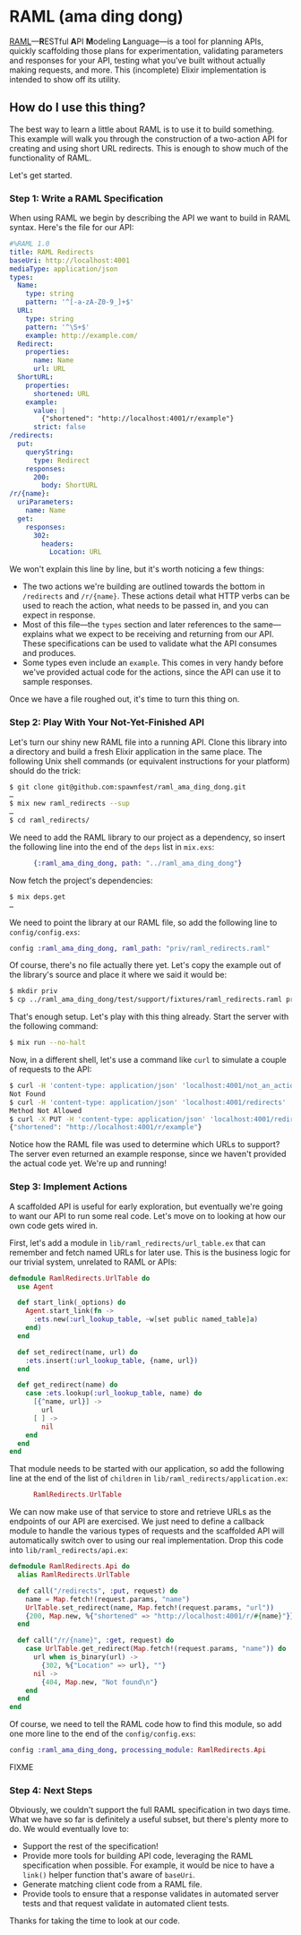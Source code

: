 # RAML (ama ding dong)

[RAML](https://raml.org/)—**R**ESTful **A**PI **M**odeling **L**anguage—is a
tool for planning APIs, quickly scaffolding those plans for experimentation, 
validating parameters and responses for your API, testing what you've built 
without actually making requests, and more.  This (incomplete) Elixir 
implementation is intended to show off its utility.

## How do I use this thing?

The best way to learn a little about RAML is to use it to build something.
This example will walk you through the construction of a two-action API for 
creating and using short URL redirects.  This is enough to show much of the
functionality of RAML.

Let's get started.

### Step 1:  Write a RAML Specification

When using RAML we begin by describing the API we want to build in 
RAML syntax.  Here's the file for our API:

```YAML
#%RAML 1.0
title: RAML Redirects
baseUri: http://localhost:4001
mediaType: application/json
types:
  Name:
    type: string
    pattern: '^[-a-zA-Z0-9_]+$'
  URL:
    type: string
    pattern: '^\S+$'
    example: http://example.com/
  Redirect:
    properties:
      name: Name
      url: URL
  ShortURL:
    properties:
      shortened: URL
    example: 
      value: |
        {"shortened": "http://localhost:4001/r/example"}
      strict: false
/redirects:
  put:
    queryString: 
      type: Redirect
    responses: 
      200:
        body: ShortURL
/r/{name}:
  uriParameters:
    name: Name
  get:
    responses:
      302:
        headers:
          Location: URL
```

We won't explain this line by line, but it's worth noticing a few things:

* The two actions we're building are outlined towards the bottom 
  in `/redirects` and `/r/{name}`.  These actions detail what HTTP verbs
  can be used to reach the action, what needs to be passed in, and
  you can expect in response.
* Most of this file—the `types` section and later references to 
  the same—explains what we expect to be receiving and returning from our API.
  These specifications can be used to validate what the API consumes and
  produces.
* Some types even include an `example`.  This comes in very handy before 
  we've provided actual code for the actions, since the API can use it to
  sample responses.

Once we have a file roughed out, it's time to turn this thing on.

### Step 2:  Play With Your Not-Yet-Finished API 

Let's turn our shiny new RAML file into a running API.  Clone this library
into a directory and build a fresh Elixir application in the same place.
The following Unix shell commands (or equivalent instructions for your 
platform) should do the trick:

```bash
$ git clone git@github.com:spawnfest/raml_ama_ding_dong.git
…
$ mix new raml_redirects --sup
…
$ cd raml_redirects/
```

We need to add the RAML library to our project as a dependency, so 
insert the following line into the end of the `deps` list in `mix.exs`:

```Elixir
      {:raml_ama_ding_dong, path: "../raml_ama_ding_dong"}
```

Now fetch the project's dependencies:

```bash
$ mix deps.get
…
```

We need to point the library at our RAML file, so add the following line
to `config/config.exs`:

```Elixir
config :raml_ama_ding_dong, raml_path: "priv/raml_redirects.raml"
```

Of course, there's no file actually there yet.  Let's copy the example 
out of the library's source and place it where we said it would be:

```bash
$ mkdir priv
$ cp ../raml_ama_ding_dong/test/support/fixtures/raml_redirects.raml priv/
```

That's enough setup.  Let's play with this thing already.  Start the
server with the following command:

```bash
$ mix run --no-halt
```

Now, in a different shell, let's use a command like `curl` to simulate 
a couple of requests to the API:

```bash
$ curl -H 'content-type: application/json' 'localhost:4001/not_an_action'
Not Found
$ curl -H 'content-type: application/json' 'localhost:4001/redirects'
Method Not Allowed
$ curl -X PUT -H 'content-type: application/json' 'localhost:4001/redirects'
{"shortened": "http://localhost:4001/r/example"}
```

Notice how the RAML file was used to determine which URLs to support?  
The server even returned an example response, since we haven't provided
the actual code yet.  We're up and running!

### Step 3:  Implement Actions

A scaffolded API is useful for early exploration, but eventually we're going
to want our API to run some real code.  Let's move on to looking at how our
own code gets wired in.

First, let's add a module in `lib/raml_redirects/url_table.ex` that can
remember and fetch named URLs for later use.  This is the business logic
for our trivial system, unrelated to RAML or APIs:

```Elixir
defmodule RamlRedirects.UrlTable do
  use Agent

  def start_link(_options) do
    Agent.start_link(fn ->
      :ets.new(:url_lookup_table, ~w[set public named_table]a)
    end)
  end

  def set_redirect(name, url) do
    :ets.insert(:url_lookup_table, {name, url})
  end

  def get_redirect(name) do
    case :ets.lookup(:url_lookup_table, name) do
      [{^name, url}] ->
        url
      [ ] ->
        nil
    end
  end
end
```

That module needs to be started with our application, so add the following line
at the end of the list of `children` in `lib/raml_redirects/application.ex`:

```Elixir
      RamlRedirects.UrlTable
```

We can now make use of that service to store and retrieve URLs as the endpoints
of our API are exercised.  We just need to define a callback module to handle
the various types of requests and the scaffolded API will automatically switch 
over to using our real implementation.  Drop this code into 
`lib/raml_redirects/api.ex`:

```Elixir
defmodule RamlRedirects.Api do
  alias RamlRedirects.UrlTable

  def call("/redirects", :put, request) do
    name = Map.fetch!(request.params, "name")
    UrlTable.set_redirect(name, Map.fetch!(request.params, "url"))
    {200, Map.new, %{"shortened" => "http://localhost:4001/r/#{name}"}}
  end

  def call("/r/{name}", :get, request) do
    case UrlTable.get_redirect(Map.fetch!(request.params, "name")) do
      url when is_binary(url) ->
        {302, %{"Location" => url}, ""}
      nil ->
        {404, Map.new, "Not found\n"}
    end
  end
end
```

Of course, we need to tell the RAML code how to find this module, so add 
one more line to the end of the `config/config.exs`:

```Elixir
config :raml_ama_ding_dong, processing_module: RamlRedirects.Api
```

FIXME

### Step 4:  Next Steps

Obviously, we couldn't support the full RAML specification in two days time. 
What we have so far is definitely a useful subset, but there's plenty more 
to do.  We would eventually love to:

* Support the rest of the specification!
* Provide more tools for building API code, leveraging the RAML specification 
  when possible.  For example, it would be nice to have a `link()` helper 
  function that's aware of `baseUri`.
* Generate matching client code from a RAML file.
* Provide tools to ensure that a response validates in automated server tests
  and that request validate in automated client tests.
  
Thanks for taking the time to look at our code.
